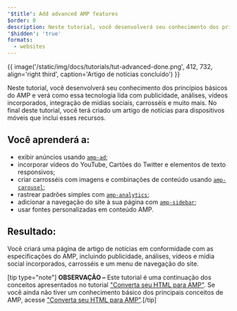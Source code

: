```yaml
---
'$title': Add advanced AMP features
$order: 0
description: Neste tutorial, você desenvolverá seu conhecimento dos princípios básicos do AMP e verá como essa tecnologia lida com publicidade, análises, vídeos incorporados, integração de mídias sociais, carrosséis e muito mais.
'$hidden': 'true'
formats:
  - websites
---
```


{{ image('/static/img/docs/tutorials/tut-advanced-done.png', 412, 732, align='right third', caption='Artigo de notícias concluído') }}

Neste tutorial, você desenvolverá seu conhecimento dos princípios básicos do AMP e verá como essa tecnologia lida com publicidade, análises, vídeos incorporados, integração de mídias sociais, carrosséis e muito mais. No final deste tutorial, você terá criado um artigo de notícias para dispositivos móveis que inclui esses recursos.

## Você aprenderá a:

- exibir anúncios usando [`amp-ad`](../../../../documentation/components/reference/amp-ad.md);
- incorporar vídeos do YouTube, Cartões do Twitter e elementos de texto responsivos;
- criar carrosséis com imagens e combinações de conteúdo usando [`amp-carousel`](../../../../documentation/components/reference/amp-carousel.md);
- rastrear padrões simples com [`amp-analytics`](../../../../documentation/components/reference/amp-analytics.md);
- adicionar a navegação do site à sua página com [`amp-sidebar`](../../../../documentation/components/reference/amp-sidebar.md);
- usar fontes personalizadas em conteúdo AMP.

## Resultado:

Você criará uma página de artigo de notícias em conformidade com as especificações do AMP, incluindo publicidade, análises, vídeos e mídia social incorporados, carrosséis e um menu de navegação do site.

[tip type="note"] <strong>OBSERVAÇÃO –</strong> Este tutorial é uma continuação dos conceitos apresentados no tutorial ["Converta seu HTML para AMP"](../../../../documentation/guides-and-tutorials/start/converting/index.md). Se você ainda não tiver um conhecimento básico dos principais conceitos de AMP, acesse ["Converta seu HTML para AMP"](../../../../documentation/guides-and-tutorials/start/converting/index.md).[/tip]
